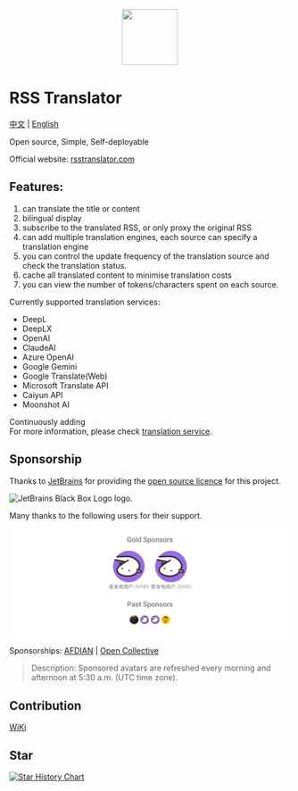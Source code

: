 <div align="center">
<img src="/assets/logo.svg" width="100" height="100">
</div>

# RSS Translator
[中文](/) | [English](/en)

Open source, Simple, Self-deployable

Official website: [rsstranslator.com](https://rsstranslator.com)

## Features:

1. can translate the title or content
2. bilingual display
3. subscribe to the translated RSS, or only proxy the original RSS
4. can add multiple translation engines, each source can specify a translation engine
5. you can control the update frequency of the translation source and check the translation status.
6. cache all translated content to minimise translation costs
7. you can view the number of tokens/characters spent on each source.
   
Currently supported translation services:

- DeepL
- DeepLX
- OpenAI
- ClaudeAI
- Azure OpenAI
- Google Gemini
- Google Translate(Web)
- Microsoft Translate API
- Caiyun API
- Moonshot AI

Continuously adding   
For more information, please check [translation service](translator.md).

## Sponsorship

Thanks to [JetBrains](https://www.jetbrains.com/) for providing the [open source licence](https://www.jetbrains.com/community/opensource/) for this project.

<img src="/assets/jb_square.svg" alt="JetBrains Black Box Logo logo." width="150" height="150">

Many thanks to the following users for their support.

<p align="center">
  <a href="https://raw.githubusercontent.com/versun/54321-Weekly/main/scripts/sponsorkit/sponsorkit/sponsors.svg">
    <img src='https://raw.githubusercontent.com/versun/54321-Weekly/main/scripts/sponsorkit/sponsorkit/sponsors.svg'/>
  </a>
</p>

Sponsorships: [AFDIAN](https://afdian.net/a/versun) | [Open Collective](https://opencollective.com/rsstranslator)
> Description: Sponsored avatars are refreshed every morning and afternoon at 5:30 a.m. (UTC time zone).

## Contribution

[WiKi](https://github.com/rss-translator/RSS-Translator/wiki)

## Star

[![Star History Chart](https://api.star-history.com/svg?repos=rss-translator/RSS-Translator&type=Date)](https://star-history.com/#rss-translator/RSS-Translator&Date)

